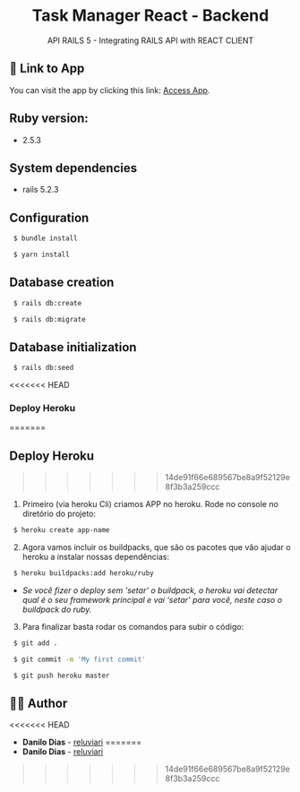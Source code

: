 <h1 align="center">
  <strong>Task Manager React - Backend</strong>
</h1> 

<p align="center">
  API RAILS 5 - Integrating RAILS API with REACT CLIENT
</p> 

## 📌 Link to App

You can visit the app by clicking this link: [Access App](https://reluviaris-task-manager-api.herokuapp.com/tasks.json).

## Ruby version: 

* 2.5.3 

## System dependencies

* rails 5.2.3

## Configuration
```sh
 $ bundle install
```

```sh
 $ yarn install
```

## Database creation
```sh
 $ rails db:create
```
```sh
 $ rails db:migrate
```
## Database initialization
```sh
 $ rails db:seed
```
<<<<<<< HEAD

### Deploy Heroku
=======
## Deploy Heroku
>>>>>>> 14de91f66e689567be8a9f52129e8f3b3a259ccc

1. Primeiro (via heroku Cli) criamos APP no heroku. Rode no console no diretório do projeto:
```sh
 $ heroku create app-name
```
2. Agora vamos incluir os buildpacks, que são os pacotes que vão ajudar o heroku a instalar nossas dependências:
```sh
 $ heroku buildpacks:add heroku/ruby
```
* *Se você fizer o deploy sem ‘setar’ o buildpack, o heroku vai detectar qual é o seu framework principal e vai ‘setar’ para você, neste caso o buildpack do ruby.*

3. Para finalizar basta rodar os comandos para subir o código:

```sh
 $ git add .
```
```sh
 $ git commit -m 'My first commit'
```
```sh
 $ git push heroku master
```

## 🙋‍♂️ Author

<<<<<<< HEAD
* **Danilo Dias** - [reluviari](https://github.com/reluviari)
=======
* **Danilo Dias** - [reluviari](https://github.com/reluviari)
>>>>>>> 14de91f66e689567be8a9f52129e8f3b3a259ccc

